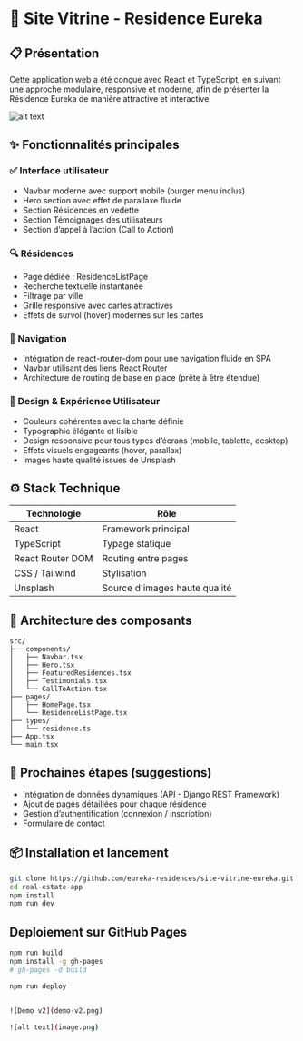 
# 🏡 Site Vitrine - Residence Eureka

## 📋 Présentation
Cette application web a été conçue avec React et TypeScript, en suivant une approche modulaire, responsive et moderne, afin de présenter la Résidence Eureka de manière attractive et interactive.

![alt text](demo-v2.png)


## ✨ Fonctionnalités principales
### ✅ Interface utilisateur
- Navbar moderne avec support mobile (burger menu inclus)
- Hero section avec effet de parallaxe fluide
- Section Résidences en vedette
- Section Témoignages des utilisateurs
- Section d’appel à l’action (Call to Action)

###  🔍 Résidences
- Page dédiée : ResidenceListPage
- Recherche textuelle instantanée
- Filtrage par ville
- Grille responsive avec cartes attractives
- Effets de survol (hover) modernes sur les cartes



### 🧭 Navigation
- Intégration de react-router-dom pour une navigation fluide en SPA
- Navbar utilisant des liens React Router
- Architecture de routing de base en place (prête à être étendue)


### 🎨 Design & Expérience Utilisateur
- Couleurs cohérentes avec la charte définie
- Typographie élégante et lisible
- Design responsive pour tous types d’écrans (mobile, tablette, desktop)
- Effets visuels engageants (hover, parallax)
- Images haute qualité issues de Unsplash


## ⚙️ Stack Technique


| Technologie | Rôle |
|-------------|------|
| React | Framework principal |
| TypeScript | Typage statique |
| React Router DOM | Routing entre pages |
| CSS / Tailwind | Stylisation |
| Unsplash | Source d'images haute qualité |


## 🧱 Architecture des composants

```plaintext
src/
├── components/
│   ├── Navbar.tsx
│   ├── Hero.tsx
│   ├── FeaturedResidences.tsx
│   ├── Testimonials.tsx
│   └── CallToAction.tsx
├── pages/
│   ├── HomePage.tsx
│   └── ResidenceListPage.tsx
├── types/
│   └── residence.ts
├── App.tsx
└── main.tsx
```



## 🚀 Prochaines étapes (suggestions)
- Intégration de données dynamiques (API - Django REST Framework)
- Ajout de pages détaillées pour chaque résidence
- Gestion d’authentification (connexion / inscription)
- Formulaire de contact



## 📦 Installation et lancement

```sh
git clone https://github.com/eureka-residences/site-vitrine-eureka.git
cd real-estate-app
npm install
npm run dev
```

## Deploiement sur GitHub Pages
```sh
npm run build
npm install -g gh-pages
# gh-pages -d build

npm run deploy


![Demo v2](demo-v2.png)

![alt text](image.png)
```